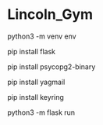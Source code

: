 # Lincoln_Gym


python3 -m venv env

pip install flask

pip install psycopg2-binary

pip install yagmail

pip install keyring

python3 -m flask run
